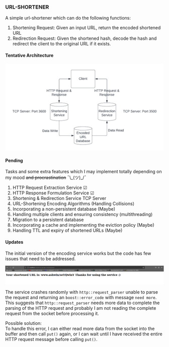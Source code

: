 ### URL-SHORTENER
A simple url-shortener which can do the following functions:
1. Shortening Request: Given an input URL, return the encoded shortened URL
2. Redirection Request: Given the shortened hash, decode the hash and redirect the client to the original URL if it exists.

#### Tentative Architecture
![System Architecture](images/system_architecture.png)

#### Pending
Tasks and some extra features which I may implement totally depending on my mood ~~and procrastination~~ ¯\\\_(ツ)_/¯ </br>
1. HTTP Request Extraction Service &#x2611;
2. HTTP Response Formulation Service &#x2611;
3. Shortening & Redirection Service TCP Server
4. URL-Shortening Encoding Algorithms (Handling Collisions)
5. Incorporating a non-persistent database (Maybe)
6. Handling multiple clients and ensuring consistency (multithreading)
7. Migration to a persistent database
8. Incorporating a cache and implementing the eviction policy (Maybe)
9. Handling TTL and expiry of shortened URLs (Maybe)


#### Updates
The initial version of the encoding service works but the code has few issues that need to be addressed.

![Initial Encoding Service](images/encoding_service.png)

The service crashes randomly with ```http::request_parser``` unable to parse the request and returning an ```boost::error_code``` with message `need more`. This suggests that ```http::request_parser``` needs more data to complete the parsing of the HTTP request and probably I am not reading the complete request from the socket before processing it.


Possible solution:
</br>
To handle this error, I can either read more data from the socket into the buffer and then call ```put()``` again, or I can wait until I have received the entire HTTP request message before calling ```put()```.
